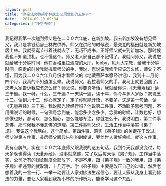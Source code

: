 ```yaml
---
layout: post
title: "净空法师教胡小林居士必须做到的五件事"
date:   2014-09-20 09:34
categories: ["净空法师"]
---
```


我记得我第一次碰到师父是在二００六年底，在新加坡。我去新加坡没有想见师父，我只是拿钱给居士林做供养，师父在讲经的时候说，最究竟的福田就是新加坡居士林。我就圣诞节带着钱就去了，无巧不成书，正好师父就来到新加坡。那时候我也不知道顶礼，也不懂这个。师父老人家自己都不记得了，我就问师父，我说您就给我十分钟时间，他在香格里拉酒店的大厅，lobby，见九大宗教，给我十分钟时间。临走的时候我就拽着师父的手，我说，您说说我修学应该怎么修，师父？不懂，因为我二００六年八月份才看师父的《地藏菩萨本愿经讲记》，我到十二月份四个月，我真的不知道怎么修。我说师父，我拉着师父的手，我马上就要回国了，您老人家告诉我应该怎么修？师父说，你要真听话，我就给你讲，《无量寿经》读三千遍。我一听，什么，三千遍？一天读一遍，读十年，你今年多大岁数？我说五十二。读到六十二，你心就定了，定了你就能开悟，不要多。这是第一句话，读《无量寿经》三千遍。我说那光读经行吗？他说第二件事，不动脑子思考问题，不用嘴说话的时候，一句佛号念到底，能念多少念多少。念佛的时候，计数也好，想佛像也好，都可以，怎么摄心，怎么能够专注，你就怎么干。我说明白，第二件事念佛，那时候我不懂念佛的道理。第三件事师父说，生活工作当中落实《弟子规》。我说这个我明白，这个简单。第四件事，落实《弟子规》的关键在于改过。师父说第五件事，最后师父跟我告别的时候说，要给世人做好榜样。就这五件事。

我有点脾气，实在二００六年底师父跟我说的这五句话，我到今天我都没变过，每天多晚也得读《无量寿经》，没事就念佛，完了以后每天读《弟子规》，工作当中落实，公司所有的规章制度全部放下，不是不用，跟《弟子规》一致的我用，跟《弟子规》相违背的就取消，十几万字。学《弟子规》主要是改正自己的过错，然后老想着我的一言一行、一举一动要让人家对佛法生起信心，要让人家从我身上看到佛法的力量，要让人家看到我胡小林的所作所为，能够学习这个东西。 　
